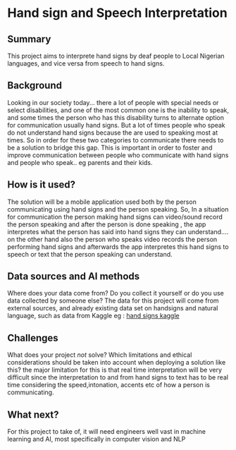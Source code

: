 # Hand sign and Speech Interpretation

## Summary
This project aims to interprete hand signs by deaf people to Local Nigerian languages, and vice versa from speech to hand signs.

## Background

Looking in our society today... there a lot of people with special needs or select disabilities, and one of the most common one is the inability to speak, and some times the person who has this disability turns to alternate option for communication usually hand signs. But a lot of times people who speak do not understand hand signs because the are used to speaking most at times. So in order for these two categories to communicate there needs to be a solution to bridge this gap. This is important in order to foster and improve communication between people who communicate with hand signs and people who speak.. eg parents and their kids. 


## How is it used?

The solution will be a mobile application used both by the person communicating using hand signs and the person speaking. So, In a situation for communication the person making hand signs can video/sound record the person speaking and after the person is done speaking , the app interpretes what the person has said into hand signs they can understand.... on the other hand also the person who speaks video records the person performing hand signs and afterwards the app interpretes this hand signs to speech or text that the person speaking can understand.


## Data sources and AI methods
Where does your data come from? Do you collect it yourself or do you use data collected by someone else?
The data for this project will come from external sources, and already existing data set on handsigns and natural language, such as data from Kaggle eg :
[hand signs kaggle]([https://developer.twitter.com/en/docs](https://www.kaggle.com/datasets/jeyasrisenthil/hand-signs-asl-hand-sign-data))


## Challenges

What does your project _not_ solve? Which limitations and ethical considerations should be taken into account when deploying a solution like this?
the major limitation for this is that real time interpretation will be very difficult since the interpretation to and from hand signs to text has to be real time considering the speed,intonation, accents etc of how a person is communicating.

## What next?

For this project to take of, it will need engineers well vast in machine learning and AI, most specifically in computer vision and NLP

